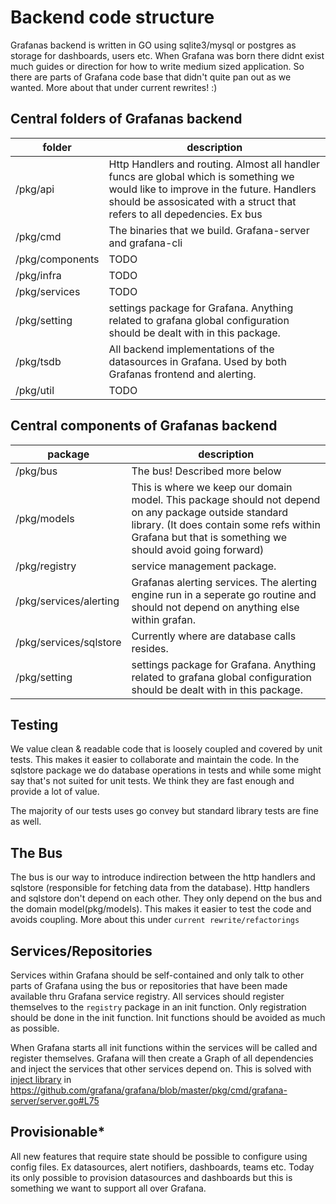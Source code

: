 # Backend code structure

Grafanas backend is written in GO using sqlite3/mysql or postgres as storage for dashboards, users etc. When Grafana was born there didnt exist much guides or direction for how to write medium sized application. So there are parts of Grafana code base that didn't quite pan out as we wanted. More about that under current rewrites! :)

## Central folders of Grafanas backend

| folder | description | 
| ------- | ----------- |
| /pkg/api | Http Handlers and routing. Almost all handler funcs are global which is something we would like to improve in the future. Handlers should be assosicated with a struct that refers to all depedencies. Ex bus |
| /pkg/cmd | The binaries that we build. Grafana-server and grafana-cli |
| /pkg/components | TODO |
| /pkg/infra | TODO |
| /pkg/services | TODO |
| /pkg/setting | settings package for Grafana. Anything related to grafana global configuration should be dealt with in this package. |
| /pkg/tsdb | All backend implementations of the datasources in Grafana. Used by both Grafanas frontend and alerting. |
| /pkg/util | TODO |

## Central components of Grafanas backend

| package | description | 
| ------- | ----------- |
| /pkg/bus | The bus! Described more below |
| /pkg/models | This is where we keep our domain model. This package should not depend on any package outside standard library. (It does contain some refs within Grafana but that is something we should avoid going forward) |
| /pkg/registry | service management package. |
| /pkg/services/alerting | Grafanas alerting services. The alerting engine run in a seperate go routine and should not depend on anything else within grafan. |
| /pkg/services/sqlstore | Currently where are database calls resides. |
| /pkg/setting | settings package for Grafana. Anything related to grafana global configuration should be dealt with in this package. |

## Testing
We value clean & readable code that is loosely coupled and covered by unit tests. This makes it easier to collaborate and maintain the code. In the sqlstore package we do database operations in tests and while some might say that's not suited for unit tests. We think they are fast enough and provide a lot of value. 

The majority of our tests uses go convey but standard library tests are fine as well. 

## The Bus
The bus is our way to introduce indirection between the http handlers and sqlstore (responsible for fetching data from the database). Http handlers and sqlstore don't depend on each other. They only depend on the bus and the domain model(pkg/models). This makes it easier to test the code and avoids coupling. More about this under `current rewrite/refactorings`

## Services/Repositories 
Services within Grafana should be self-contained and only talk to other parts of Grafana using the bus or repositories that have been made available thru Grafana service registry. All services should register themselves to the `registry` package in an init function. Only registration should be done in the init function. Init functions should be avoided as much as possible. 

When Grafana starts all init functions within the services will be called and register themselves.
Grafana will then create a Graph of all dependencies and inject the services that other services depend on. This is solved with [inject library](https://github.com/facebookgo/inject) in https://github.com/grafana/grafana/blob/master/pkg/cmd/grafana-server/server.go#L75

## Provisionable*
All new features that require state should be possible to configure using config files. Ex datasources, alert notifiers, dashboards, teams etc. Today its only possible to provision datasources and dashboards but this is something we want to support all over Grafana. 







